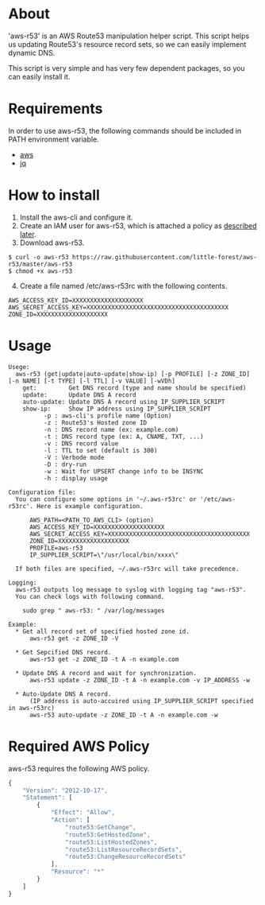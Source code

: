 # About

'aws-r53' is an AWS Route53 manipulation helper script. This script helps us updating Route53's resource record sets, so we can easily implement dynamic DNS.

This script is very simple and has very few dependent packages, so you can easily install it.

# Requirements

In order to use aws-r53, the following commands should be included in PATH environment variable. 

* [aws](https://aws.amazon.com/cli/)
* [jq](https://stedolan.github.io/jq/)

# How to install

1. Install the aws-cli and configure it.
2. Create an IAM user for aws-r53, which is attached a policy as [described later](#required-aws-policy).
3. Download aws-r53.

```
$ curl -o aws-r53 https://raw.githubusercontent.com/little-forest/aws-r53/master/aws-r53
$ chmod +x aws-r53
```

4. Create a file named /etc/aws-r53rc with the following contents. 
```
AWS_ACCESS_KEY_ID=XXXXXXXXXXXXXXXXXXXX
AWS_SECRET_ACCESS_KEY=XXXXXXXXXXXXXXXXXXXXXXXXXXXXXXXXXXXXXXXX
ZONE_ID=XXXXXXXXXXXXXXXXXXXX
```


# Usage

```
Usege:
  aws-r53 (get|update|auto-update|show-ip) [-p PROFILE] [-z ZONE_ID] [-n NAME] [-t TYPE] [-l TTL] [-v VALUE] [-wVDh]
    get:         Get DNS record (type and name should be specified)
    update:      Update DNS A record
    auto-update: Update DNS A record using IP_SUPPLIER_SCRIPT
    show-ip:     Show IP address using IP_SUPPLIER_SCRIPT
          -p : aws-cli's profile name (Option)
          -z : Route53's Hosted zone ID
          -n : DNS record name (ex: example.com)
          -t : DNS record type (ex: A, CNAME, TXT, ...)
          -v : DNS record value
          -l : TTL to set (default is 300)
          -V : Verbode mode
          -D : dry-run
          -w : Wait for UPSERT change info to be INSYNC
          -h : display usage

Configuration file:
  You can configure some options in '~/.aws-r53rc' or '/etc/aws-r53rc'. Here is example configuration.

      AWS_PATH=<PATH_TO_AWS_CLI> (option)
      AWS_ACCESS_KEY_ID=XXXXXXXXXXXXXXXXXXXX
      AWS_SECRET_ACCESS_KEY=XXXXXXXXXXXXXXXXXXXXXXXXXXXXXXXXXXXXXXXX
      ZONE_ID=XXXXXXXXXXXXXXXXXXXX
      PROFILE=aws-r53
      IP_SUPPLIER_SCRIPT=\"/usr/local/bin/xxxx\"

  If both files are specified, ~/.aws-r53rc will take precedence.

Logging:
  aws-r53 outputs log message to syslog with logging tag "aws-r53".
  You can check logs with following command.

    sudo grep " aws-r53: " /var/log/messages

Example:
  * Get all record set of specified hosted zone id.
      aws-r53 get -z ZONE_ID -V

  * Get Sepcified DNS record.
      aws-r53 get -z ZONE_ID -t A -n example.com

  * Update DNS A record and wait for synchronization.
      aws-r53 update -z ZONE_ID -t A -n example.com -v IP_ADDRESS -w

  * Auto-Update DNS A record.
      (IP address is auto-accuired using IP_SUPPLIER_SCRIPT specified in aws-r53rc)
      aws-r53 auto-update -z ZONE_ID -t A -n example.com -w
```

# Required AWS Policy

aws-r53 requires the following AWS policy.

```javascript
{
    "Version": "2012-10-17",
    "Statement": [
        {
            "Effect": "Allow",
            "Action": [
                "route53:GetChange",
                "route53:GetHostedZone",
                "route53:ListHostedZones",
                "route53:ListResourceRecordSets",
                "route53:ChangeResourceRecordSets"
            ],
            "Resource": "*"
        }
    ]
}
```

